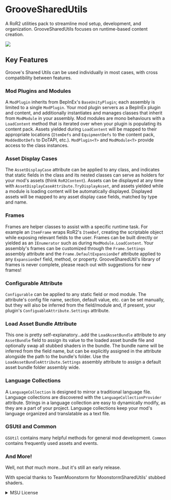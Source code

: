 # GrooveSharedUtils
A RoR2 utilities pack to streamline mod setup, development, and organization. GrooveSharedUtils focuses on runtime-based content creation.

![](https://cdn.discordapp.com/attachments/894751893421707305/1019015317990690816/BWE_DOOO_DU_DUUUUU.png)

## Key Features
Groove's Shared Utils can be used individually in most cases, with cross compatibility between features.

### Mod Plugins and Modules
A `ModPlugin` inherits from BepInEx's `BaseUnityPlugin`; each assembly is limited to a single `ModPlugin`. Your mod plugin servers as a BepInEx plugin and content, and additionally instantiates and manages classes that inherit from `ModModule` in your assembly. Mod modules are mono behaviours with a `LoadContent` method that is iterated over when your plugin is populating its content pack. Assets yielded during `LoadContent` will be mapped to their appropriate locations (`ItemDefs` and `EquipmentDefs` to the content pack, `ModdedDotDefs` to DoTAPI, etc.). `ModPlugin<T>` and `ModModule<T>` provide access to the class instances.

### Asset Display Cases
The `AssetDisplayCase` attribute can be applied to any class, and indicates that static fields in the class and its nested classes can serve as holders for your mod's assets (think `RoR2Content`). Assets can be displayed at any time with `AssetDisplayCaseAttribute.TryDisplayAsset`, and assets yielded while a module is loading content will be automatically displayed. Displayed assets will be mapped to any asset display case fields, matched by type and name.

### Frames
Frames are helper classes to assist with a specific runtime task. For example an `ItemFrame` wraps RoR2's `ItemDef`, creating the scriptable object while exposing relevant fields to the user. Frames can be built directly or yielded as an `IEnumerator` such as during `ModModule.LoadContent`. Your assembly's frames can be customized through the `Frame.Settings` assembly attribute and the `Frame.DefaultExpansionDef` attribute applied to any `ExpansionDef` field, method, or property.  GrooveSharedUtil's library of frames is never complete, please reach out with suggestions for new frames!

### Configurable Attribute
`Configurable` can be applied to any static field or mod module. The attribute's config file name, section, default value, etc. can be set manually, but they will also be inferred from the field/module and, if present, your plugin's `ConfiguableAttribute.Settings` attribute.

### Load Asset Bundle Attribute
This one is pretty self-explanatory...add the `LoadAssetBundle` attribute to any `AssetBundle` field to assign its value to the loaded asset bundle file and optionally swap all stubbed shaders in the bundle. The bundle name will be inferred from the field name, but can be explicitly assigned in the attribute alongside the path to the bundle's folder. Use the `LoadAssetBundleAttribute.Settings` assembly attribute to assign a default asset bundle folder assembly wide.

### Language Collections
A `LanguageCollection` is designed to mirror a traditional language file. Language collections are discovered with the `LanguageCollectionProvider` attribute. Strings in a language collection are easy to dynamically modify, as they are a part of your project. Language collections keep your mod's language organized and translatable as a text file.

### GSUtil and Common
`GSUtil` contains many helpful methods for general mod development. `Common` contains frequently used assets and events. 

### And More!
Well, not *that* much more...but it's still an early release.

With special thanks to TeamMoonstorm for MoonstormSharedUtils' stubbed shaders.
<details>
<summary>MSU License</summary>
<br>
Copyright © 2022 TeamMoonstorm

Permission is hereby granted, free of charge, to any person depending on this software and associated documentation files (the "Software") to deal in the software without restriction, including without limitation the rights to use, copy, modify, merge, publish, distribute, sublicense.

Other software can reuse portions of the code as long as this License alongside a "Thanks" message is included on the using software's readme

The above copyright notice and this permission notice shall be included in all copies or substantial portions of the software

All rights are reserved.
</details>
